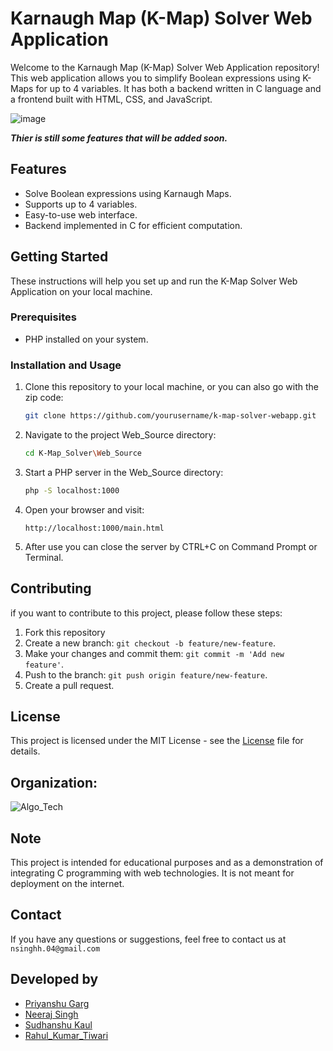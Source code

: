 # Karnaugh Map (K-Map) Solver Web Application

Welcome to the Karnaugh Map (K-Map) Solver Web Application repository! This web application allows you to simplify Boolean expressions using K-Maps for up to 4 variables. It has both a backend written in C language and a frontend built with HTML, CSS, and JavaScript.

![image](https://github.com/Neeraj395-N3rd/K-Map_Solver/assets/141737975/15ce3e0c-9289-4774-ab6b-dadde282c2dc)

***Thier is still some features that will be added soon.***

## Features

- Solve Boolean expressions using Karnaugh Maps.
- Supports up to 4 variables.
- Easy-to-use web interface.
- Backend implemented in C for efficient computation.

## Getting Started

These instructions will help you set up and run the K-Map Solver Web Application on your local machine.

### Prerequisites

- PHP installed on your system.

### Installation and Usage

1. Clone this repository to your local machine, or you can also go with the zip code:

   ```bash
   git clone https://github.com/yourusername/k-map-solver-webapp.git

2. Navigate to the project Web_Source directory:

   ```bash
   cd K-Map_Solver\Web_Source

3. Start a PHP server in the Web_Source directory:

   ```bash
   php -S localhost:1000

4. Open your browser and visit:

   ```Link
   http://localhost:1000/main.html

5. After use you can close the server by CTRL+C on Command Prompt or Terminal.

## Contributing
if you want to contribute to this project, please follow these steps:
1. Fork this repository
2. Create a new branch: `git checkout -b feature/new-feature`.
3. Make your changes and commit them: `git commit -m 'Add new feature'`.
4. Push to the branch: `git push origin feature/new-feature`.
5. Create a pull request.

## License
This project is licensed under the MIT License - see the [License](LICENSE) file for details. 

## Organization:

![Algo_Tech](https://avatars.githubusercontent.com/t/8630717?s=400&v=4)

## Note
This project is intended for educational purposes and as a demonstration of integrating C programming with web technologies. It is not meant for deployment on the internet.

## Contact
If you have any questions or suggestions, feel free to contact us at `nsinghh.04@gmail.com`

## Developed by
* [Priyanshu Garg](https://github.com/priyanshugarg00 "Priyanshu Garg")
* [Neeraj Singh](https://github.com/Neeraj395-N3rd "Neeraj Singh")
* [Sudhanshu Kaul](https://github.com/Sudhanshukaul123 "Sudhanshu Kaul")
* [Rahul_Kumar_Tiwari](https://github.com/rahul07tiwari "Rahul Tiwari")

